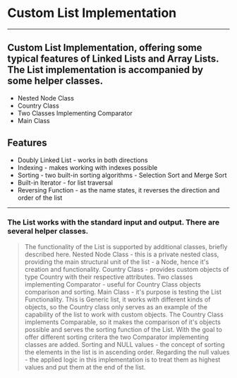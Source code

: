 # Custom List Implementation
----------------------------
## Custom List Implementation, offering some typical features of Linked Lists and Array Lists. The List implementation is accompanied by some helper classes.

- Nested Node Class
- Country Class
- Two Classes Implementing Comparator
- Main Class


## Features

- Doubly Linked List - works in both directions
- Indexing - makes working with indexes possible
- Sorting - two built-in sorting algorithms - Selection Sort and Merge Sort
- Built-in Iterator - for list traversal
- Reversing Function - as the name states, it reverses the direction and order of the list
------------------------------------------

### The List works with the standard input and output. There are several helper classes.

> The functionality of the List is supported by additional classes, briefly described here.
> Nested Node Class - this is a private nested class, providing the main structural unit of the list - a Node, hence it's creation and functionality.
> Country Class - provides custom objects of type Country with their 
respective attributes. 
> Two classes implementing Comparator - useful for Country Class objects 
comparison and sorting.
> Main Class - it's purpose is testing the List Functionality.
> This is Generic list, it works with different kinds of objects, so the Country 
class only serves as an example of the capability of the list to work with 
custom objects.
> The Country Class implements Comparable, so it makes the comparison of 
it's objects possible and serves the sorting function of the List. 
> With the goal to offer different sorting critera the two Comparator 
implementing classes are added.
> Sorting and NULL values - the concept of sorting the elements in the list is in ascending order. Regarding the null values - the applied logic in this implementation is to treat them as highest values and put them at the end of the list. 
